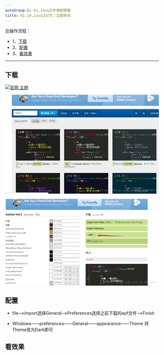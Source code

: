 ```yaml
---
autoGroup-1: 01.Java之环境搭建篇
title: 01.10.Java之STS：主题修改
---
```


总操作流程：
- 1、[下载](#java-01)
- 2、[配置](#java-02)
- 3、[看效果](#java-03)

***

## 下载 <a name="java-01" href="#" ></a>

[![](https://img.shields.io/badge/官网-主题-red.svg "官网 主题")](http://www.eclipsecolorthemes.org/?q=)

![](./image/01.10-1.png)

![](./image/01.10-2.png)

## 配置 <a name="java-02" href="#" ></a>

- file—>import选择General—>Preferences选择之前下载的epf文件—>Finish

- Windows——preferences——General——appearance——Theme 将Theme改为Dark即可

## 看效果 <a name="java-03" href="#" ></a>